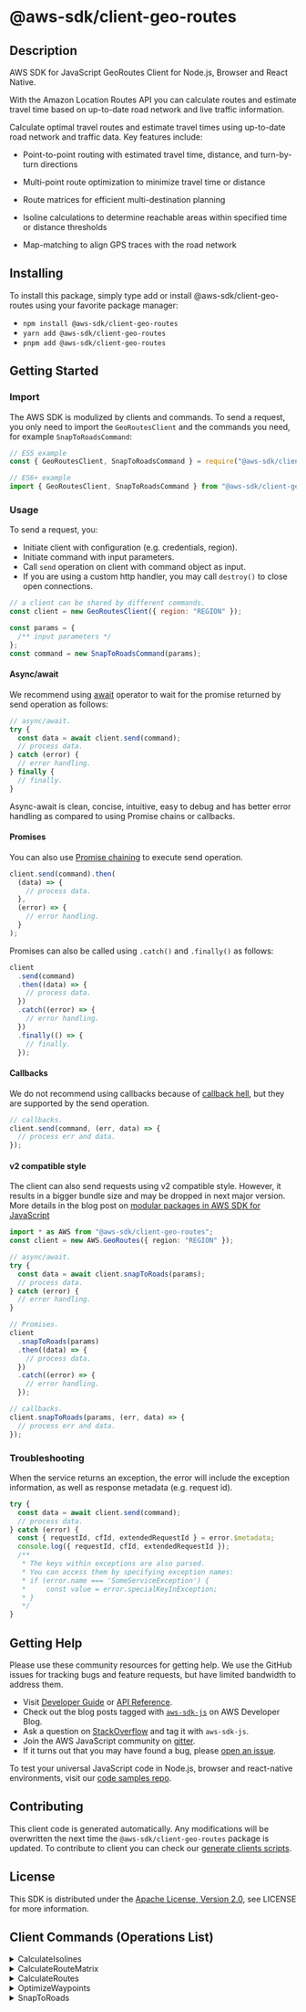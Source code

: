 <!-- generated file, do not edit directly -->

# @aws-sdk/client-geo-routes

## Description

AWS SDK for JavaScript GeoRoutes Client for Node.js, Browser and React Native.

<p>With the Amazon Location Routes API you can calculate routes and estimate travel time
based on up-to-date road network and live traffic information.</p>
<p>Calculate optimal travel routes and estimate travel times using up-to-date road network
and traffic data. Key features include:</p>
<ul>
<li>
<p>Point-to-point routing with estimated travel time, distance, and turn-by-turn
directions</p>
</li>
<li>
<p>Multi-point route optimization to minimize travel time or distance</p>
</li>
<li>
<p>Route matrices for efficient multi-destination planning</p>
</li>
<li>
<p>Isoline calculations to determine reachable areas within specified time or
distance thresholds</p>
</li>
<li>
<p>Map-matching to align GPS traces with the road network</p>
</li>
</ul>

## Installing

To install this package, simply type add or install @aws-sdk/client-geo-routes
using your favorite package manager:

- `npm install @aws-sdk/client-geo-routes`
- `yarn add @aws-sdk/client-geo-routes`
- `pnpm add @aws-sdk/client-geo-routes`

## Getting Started

### Import

The AWS SDK is modulized by clients and commands.
To send a request, you only need to import the `GeoRoutesClient` and
the commands you need, for example `SnapToRoadsCommand`:

```js
// ES5 example
const { GeoRoutesClient, SnapToRoadsCommand } = require("@aws-sdk/client-geo-routes");
```

```ts
// ES6+ example
import { GeoRoutesClient, SnapToRoadsCommand } from "@aws-sdk/client-geo-routes";
```

### Usage

To send a request, you:

- Initiate client with configuration (e.g. credentials, region).
- Initiate command with input parameters.
- Call `send` operation on client with command object as input.
- If you are using a custom http handler, you may call `destroy()` to close open connections.

```js
// a client can be shared by different commands.
const client = new GeoRoutesClient({ region: "REGION" });

const params = {
  /** input parameters */
};
const command = new SnapToRoadsCommand(params);
```

#### Async/await

We recommend using [await](https://developer.mozilla.org/en-US/docs/Web/JavaScript/Reference/Operators/await)
operator to wait for the promise returned by send operation as follows:

```js
// async/await.
try {
  const data = await client.send(command);
  // process data.
} catch (error) {
  // error handling.
} finally {
  // finally.
}
```

Async-await is clean, concise, intuitive, easy to debug and has better error handling
as compared to using Promise chains or callbacks.

#### Promises

You can also use [Promise chaining](https://developer.mozilla.org/en-US/docs/Web/JavaScript/Guide/Using_promises#chaining)
to execute send operation.

```js
client.send(command).then(
  (data) => {
    // process data.
  },
  (error) => {
    // error handling.
  }
);
```

Promises can also be called using `.catch()` and `.finally()` as follows:

```js
client
  .send(command)
  .then((data) => {
    // process data.
  })
  .catch((error) => {
    // error handling.
  })
  .finally(() => {
    // finally.
  });
```

#### Callbacks

We do not recommend using callbacks because of [callback hell](http://callbackhell.com/),
but they are supported by the send operation.

```js
// callbacks.
client.send(command, (err, data) => {
  // process err and data.
});
```

#### v2 compatible style

The client can also send requests using v2 compatible style.
However, it results in a bigger bundle size and may be dropped in next major version. More details in the blog post
on [modular packages in AWS SDK for JavaScript](https://aws.amazon.com/blogs/developer/modular-packages-in-aws-sdk-for-javascript/)

```ts
import * as AWS from "@aws-sdk/client-geo-routes";
const client = new AWS.GeoRoutes({ region: "REGION" });

// async/await.
try {
  const data = await client.snapToRoads(params);
  // process data.
} catch (error) {
  // error handling.
}

// Promises.
client
  .snapToRoads(params)
  .then((data) => {
    // process data.
  })
  .catch((error) => {
    // error handling.
  });

// callbacks.
client.snapToRoads(params, (err, data) => {
  // process err and data.
});
```

### Troubleshooting

When the service returns an exception, the error will include the exception information,
as well as response metadata (e.g. request id).

```js
try {
  const data = await client.send(command);
  // process data.
} catch (error) {
  const { requestId, cfId, extendedRequestId } = error.$metadata;
  console.log({ requestId, cfId, extendedRequestId });
  /**
   * The keys within exceptions are also parsed.
   * You can access them by specifying exception names:
   * if (error.name === 'SomeServiceException') {
   *     const value = error.specialKeyInException;
   * }
   */
}
```

## Getting Help

Please use these community resources for getting help.
We use the GitHub issues for tracking bugs and feature requests, but have limited bandwidth to address them.

- Visit [Developer Guide](https://docs.aws.amazon.com/sdk-for-javascript/v3/developer-guide/welcome.html)
  or [API Reference](https://docs.aws.amazon.com/AWSJavaScriptSDK/v3/latest/index.html).
- Check out the blog posts tagged with [`aws-sdk-js`](https://aws.amazon.com/blogs/developer/tag/aws-sdk-js/)
  on AWS Developer Blog.
- Ask a question on [StackOverflow](https://stackoverflow.com/questions/tagged/aws-sdk-js) and tag it with `aws-sdk-js`.
- Join the AWS JavaScript community on [gitter](https://gitter.im/aws/aws-sdk-js-v3).
- If it turns out that you may have found a bug, please [open an issue](https://github.com/aws/aws-sdk-js-v3/issues/new/choose).

To test your universal JavaScript code in Node.js, browser and react-native environments,
visit our [code samples repo](https://github.com/aws-samples/aws-sdk-js-tests).

## Contributing

This client code is generated automatically. Any modifications will be overwritten the next time the `@aws-sdk/client-geo-routes` package is updated.
To contribute to client you can check our [generate clients scripts](https://github.com/aws/aws-sdk-js-v3/tree/main/scripts/generate-clients).

## License

This SDK is distributed under the
[Apache License, Version 2.0](http://www.apache.org/licenses/LICENSE-2.0),
see LICENSE for more information.

## Client Commands (Operations List)

<details>
<summary>
CalculateIsolines
</summary>

[Command API Reference](https://docs.aws.amazon.com/AWSJavaScriptSDK/v3/latest/client/geo-routes/command/CalculateIsolinesCommand/) / [Input](https://docs.aws.amazon.com/AWSJavaScriptSDK/v3/latest/Package/-aws-sdk-client-geo-routes/Interface/CalculateIsolinesCommandInput/) / [Output](https://docs.aws.amazon.com/AWSJavaScriptSDK/v3/latest/Package/-aws-sdk-client-geo-routes/Interface/CalculateIsolinesCommandOutput/)

</details>
<details>
<summary>
CalculateRouteMatrix
</summary>

[Command API Reference](https://docs.aws.amazon.com/AWSJavaScriptSDK/v3/latest/client/geo-routes/command/CalculateRouteMatrixCommand/) / [Input](https://docs.aws.amazon.com/AWSJavaScriptSDK/v3/latest/Package/-aws-sdk-client-geo-routes/Interface/CalculateRouteMatrixCommandInput/) / [Output](https://docs.aws.amazon.com/AWSJavaScriptSDK/v3/latest/Package/-aws-sdk-client-geo-routes/Interface/CalculateRouteMatrixCommandOutput/)

</details>
<details>
<summary>
CalculateRoutes
</summary>

[Command API Reference](https://docs.aws.amazon.com/AWSJavaScriptSDK/v3/latest/client/geo-routes/command/CalculateRoutesCommand/) / [Input](https://docs.aws.amazon.com/AWSJavaScriptSDK/v3/latest/Package/-aws-sdk-client-geo-routes/Interface/CalculateRoutesCommandInput/) / [Output](https://docs.aws.amazon.com/AWSJavaScriptSDK/v3/latest/Package/-aws-sdk-client-geo-routes/Interface/CalculateRoutesCommandOutput/)

</details>
<details>
<summary>
OptimizeWaypoints
</summary>

[Command API Reference](https://docs.aws.amazon.com/AWSJavaScriptSDK/v3/latest/client/geo-routes/command/OptimizeWaypointsCommand/) / [Input](https://docs.aws.amazon.com/AWSJavaScriptSDK/v3/latest/Package/-aws-sdk-client-geo-routes/Interface/OptimizeWaypointsCommandInput/) / [Output](https://docs.aws.amazon.com/AWSJavaScriptSDK/v3/latest/Package/-aws-sdk-client-geo-routes/Interface/OptimizeWaypointsCommandOutput/)

</details>
<details>
<summary>
SnapToRoads
</summary>

[Command API Reference](https://docs.aws.amazon.com/AWSJavaScriptSDK/v3/latest/client/geo-routes/command/SnapToRoadsCommand/) / [Input](https://docs.aws.amazon.com/AWSJavaScriptSDK/v3/latest/Package/-aws-sdk-client-geo-routes/Interface/SnapToRoadsCommandInput/) / [Output](https://docs.aws.amazon.com/AWSJavaScriptSDK/v3/latest/Package/-aws-sdk-client-geo-routes/Interface/SnapToRoadsCommandOutput/)

</details>
